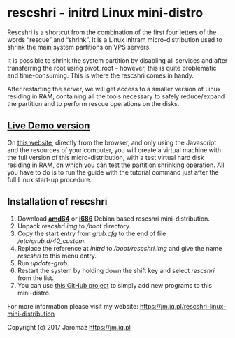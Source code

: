 # rescshri - initrd Linux mini-distro

Rescshri is a shortcut from the combination of the first four letters of the words “rescue” and “shrink”. It is a Linux initram micro-distribution used to shrink the main system partitions on VPS servers.

It is possible to shrink the system partition by disabling all services and after transferring the root using pivot_root – however, this is quite problematic and time-consuming. This is where the rescshri comes in handy.

After restarting the server, we will get access to a smaller version of Linux residing in RAM, containing all the tools necessary to safely reduce/expand the partition and to perform rescue operations on the disks.

[Live Demo version](https://jm.iq.pl/rescshri-linux-mini-distribution)
-----------------------------------------------------------------------
On [this website](https://jm.iq.pl/rescshri-linux-mini-distribution), directly from the browser, and only using the Javascript and the resources of your computer, you will create a virtual machine with the full version of this micro-distribution, with a test virtual hard disk residing in RAM, on which you can test the partition shrinking operation. All you have to do is to run the guide with the tutorial command just after the full Linux start-up procedure.


Installation of rescshri
-------------------------

1. Download **[amd64](https://jm.iq.pl/rescshri/rescshri-1.2-amd64.tar.gz)** or **[i686](https://jm.iq.pl/rescshri/rescshri-1.2-i686.tar.gz)** Debian based rescshri mini-distribution.
2. Unpack *rescshri.img* to */boot* directory.
3. Copy the start entry from *grub.cfg* to the end of file */etc/grub.d/40_custom*.
4. Replace the reference at *initrd* to */boot/rescshri.img* and give the name *rescshri* to this menu entry.
5. Run *update-grub*.
6. Restart the system by holding down the shift key and select *rescshri* from the list.
7. You can use [this GitHub project](https://github.com/jaromaz/rescshri) to simply add new programs to this mini-distro.

For more information please visit my website: https://jm.iq.pl/rescshri-linux-mini-distribution

Copyright (c) 2017 Jaromaz https://jm.iq.pl
